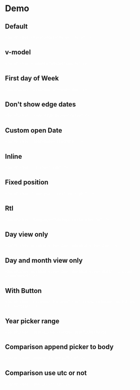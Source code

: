 # Demo

## Default

<ClientOnly>
  <DatePicker placeholder="Select Date" />
</ClientOnly>

```vue
<DatePicker placeholder="Select Date" />
```

## v-model

<ClientOnly>
  <DatePicker-VModel/>
</ClientOnly>

```vue
<DatePicker v-model="vModelExample" />
```

## First day of Week

<ClientOnly>
  <DatePicker
    placeholder="Select Date"
    first-day-of-week="mon"
  />
</ClientOnly>

```vue
<DatePicker first-day-of-week="mon" />
```

## Don't show edge dates

<ClientOnly>
  <DatePicker
    placeholder="Select Date"
    :show-edge-dates="false"
  />
</ClientOnly>

```vue
<DatePicker :show-edge-dates="false" />
```

## Custom open Date

<ClientOnly>
  <DatePicker-OpenDate/>
</ClientOnly>

```vue
<DatePicker :open-date="openDate" />
```

## Inline

<ClientOnly>
  <DatePicker
    placeholder="Select Date"
    :inline="true"
  />
</ClientOnly>

```vue
<DatePicker :inline="true" />
```

## Fixed position

<ClientOnly>
  <DatePicker
    placeholder="Select Date"
    fixed-position="top-right"
  />
</ClientOnly>

```vue
<DatePicker fixed-position="top-right" />
```

## Rtl

<ClientOnly>
  <DatePicker
    :language="$datepickerLocales.he"
  />
</ClientOnly>

```vue
<DatePicker :language="$datepickerLocales.he" />
```

## Day view only

<ClientOnly>
  <DatePicker
    minimum-view="day"
    maximum-view="day"
  />
</ClientOnly>

```vue
<DatePicker minimum-view="day" maximum-view="day" />
```

## Day and month view only

<ClientOnly>
  <DatePicker
    minimum-view="day"
    maximum-view="month"
    initial-view="month"
  />
</ClientOnly>

```vue
<DatePicker minimum-view="day" maximum-view="month" initial-view="month" />
```

## With Button

<ClientOnly>
  <DatePicker
    :calendar-button="true"
    :show-calendar-on-button-click="true"
  />
</ClientOnly>

```vue
<DatePicker :calendar-button="true" :show-calendar-on-button-click="true" />
```

## Year picker range

<ClientOnly>
  <DatePicker-YearPickerRange/>
</ClientOnly>

```vue
<DatePicker :year-picker-range="yearPickerRange" />
```

## Comparison append picker to body

<ClientOnly>
  <DatePicker-AppendToBody/>
</ClientOnly>

```vue
<DatePicker :append-to-body="true" />
```

## Comparison use utc or not

<ClientOnly>
  <DatePicker-UseUtc/>
</ClientOnly>

```vue
<DatePicker :use-utc="true" />
```

<style>
/* @import '../../dist/style.css'; */

/* Start vue-datepicker.css */
.rtl {
  direction: rtl;
}
.vdp-datepicker {
  font-family: Arial, serif;
  position: relative;
  text-align: left;
  box-sizing: border-box;
}
.vdp-datepicker__calendar {
  background: #fff;
  border: 1px solid #ccc;
  position: absolute;
  width: 300px;
  z-index: 10000;
}
.vdp-datepicker__calendar > div {
  background: #fff;
  width: 298px;
}
.vdp-datepicker__calendar .today {
  background-color: #eee;
}
.vdp-datepicker__calendar * {
  box-sizing: border-box;
}
.vdp-datepicker__calendar.vdp-datepicker__calendar--inline {
  position: static;
}
.vdp-datepicker__calendar button {
  background: inherit;
  text-align: center;
}
.vdp-datepicker__calendar button:disabled {
  color: #ddd;
}
.vdp-datepicker__calendar header {
  display: flex;
  height: 40px;
  justify-content: space-between;
}
.vdp-datepicker__calendar header button {
  border: none;
}
.vdp-datepicker__calendar header button:hover:not(:disabled) {
  background: #eee;
  cursor: pointer;
}
.vdp-datepicker__calendar header button.vdp-datepicker__up {
  color: #000;
  flex-grow: 5;
}
.vdp-datepicker__calendar header .prev,
.vdp-datepicker__calendar header .next {
  flex-grow: 1;
  max-height: 40px;
  position: relative;
}
.vdp-datepicker__calendar header .prev .default,
.vdp-datepicker__calendar header .next .default {
  display: flex;
  text-indent: -10000px;
}
.vdp-datepicker__calendar header .prev .default:after,
.vdp-datepicker__calendar header .next .default:after {
  border: 6px solid transparent;
  content: "";
  left: 50%;
  position: absolute;
  top: 50%;
  transform: translateX(-50%) translateY(-50%);
}
.vdp-datepicker__calendar header .prev.rtl,
.vdp-datepicker__calendar header .next.rtl {
  transform: rotate(180deg);
}
.vdp-datepicker__calendar header .prev .default:after {
  border-right: 10px solid #000;
  margin-left: -5px;
}
.vdp-datepicker__calendar header .prev:disabled .default:after {
  border-right: 10px solid #ddd;
}
.vdp-datepicker__calendar header .next .default:after {
  border-left: 10px solid #000;
  margin-left: 5px;
}
.vdp-datepicker__calendar header .next:disabled .default:after {
  border-left: 10px solid #ddd;
}
.vdp-datepicker__calendar .cell {
  border: 1px solid transparent;
  display: inline-block;
  height: 40px;
  padding: 0 5px;
  position: relative;
  text-align: center;
  vertical-align: middle;
  width: 14.2857142857%;
}
.vdp-datepicker__calendar .cell:not(.blank):not(.disabled).day, .vdp-datepicker__calendar .cell:not(.blank):not(.disabled).month, .vdp-datepicker__calendar .cell:not(.blank):not(.disabled).year {
  cursor: pointer;
}
.vdp-datepicker__calendar .cell:not(.blank):not(.disabled).day:hover, .vdp-datepicker__calendar .cell:not(.blank):not(.disabled).month:hover, .vdp-datepicker__calendar .cell:not(.blank):not(.disabled).year:hover {
  border: 1px solid #4bd;
}
.vdp-datepicker__calendar .cell:not(.blank):not(.disabled).day:focus, .vdp-datepicker__calendar .cell:not(.blank):not(.disabled).month:focus, .vdp-datepicker__calendar .cell:not(.blank):not(.disabled).year:focus {
  z-index: 1;
}
.vdp-datepicker__calendar .cell.selected {
  background: #4bd;
  color: #104756;
}
.vdp-datepicker__calendar .cell.selected:hover {
  background: #4bd;
}
.vdp-datepicker__calendar .cell.selected.highlighted {
  background: #4bd;
}
.vdp-datepicker__calendar .cell.highlighted {
  background: #cae5ed;
  color: #104756;
}
.vdp-datepicker__calendar .cell.highlighted.disabled {
  color: #accad2;
}
.vdp-datepicker__calendar .cell.muted {
  color: #757575;
}
.vdp-datepicker__calendar .cell.muted.selected {
  color: #104756;
}
.vdp-datepicker__calendar .cell.muted.disabled:not(.selected) {
  color: #ddd;
}
.vdp-datepicker__calendar .cell.muted.disabled:not(.selected).highlighted {
  color: #accad2;
}
.vdp-datepicker__calendar .day-header span {
  display: inline-block;
  font-size: 75%;
  height: 40px;
  line-height: 40px;
  padding: 0 5px;
  text-align: center;
  vertical-align: middle;
  white-space: nowrap;
  width: 14.2857142857%;
}
.vdp-datepicker__calendar .month,
.vdp-datepicker__calendar .year {
  width: 33.333%;
}
.vdp-datepicker__calendar .picker-view {
  width: inherit;
}
.vdp-datepicker__calendar .picker-view .cells-wrapper {
  overflow: hidden;
  position: relative;
}
.vdp-datepicker__calendar .picker-view .cells-wrapper .picker-cells {
  transition: all 250ms ease-in-out;
}
.vdp-datepicker__calendar .picker-view .slide-right-enter-active {
  top: 0;
}
.vdp-datepicker__calendar .picker-view .slide-right-leave-active {
  position: absolute;
  top: 0;
}
.vdp-datepicker__calendar .picker-view .slide-right-enter-from {
  transform: translate(100%, 0);
}
.vdp-datepicker__calendar .picker-view .slide-right-leave-to {
  transform: translate(-100%, 0);
}
.vdp-datepicker__calendar .picker-view .slide-left-enter-active {
  top: 0;
}
.vdp-datepicker__calendar .picker-view .slide-left-leave-active {
  position: absolute;
  top: 0;
}
.vdp-datepicker__calendar .picker-view .slide-left-enter-from {
  transform: translate(-100%, 0);
}
.vdp-datepicker__calendar .picker-view .slide-left-leave-to {
  transform: translate(100%, 0);
}
.toggle-enter-active,
.toggle-leave-active {
  transition: all 250ms ease;
}
.toggle-enter-from,
.toggle-leave-to {
  opacity: 0;
}
.view-leave-active {
  position: absolute;
}
.view-enter-active,
.view-leave-active {
  transition: all 250ms ease;
}
.view-enter-from,
.view-leave-to {
  opacity: 0;
}
.vdp-datepicker__clear-button,
.vdp-datepicker__calendar-button {
  border: none;
  font-style: normal;
}
.vdp-datepicker__clear-button.input-group-prepend, .vdp-datepicker__clear-button.input-group-append,
.vdp-datepicker__calendar-button.input-group-prepend,
.vdp-datepicker__calendar-button.input-group-append {
  padding: 0;
}
/* end vue-datepicker.css */

input, select {
  padding: .75em .5em;
  font-size: 100%;
  border: 1px solid #cccccc;
  width: 100%;
  box-sizing: border-box;
}
pre {
  color: #ffffff;
}
.settings {
  margin: 2em 0;
  background: #eeeeee;
}
</style>
